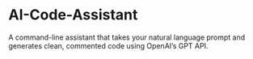# AI-Code-Assistant
A command-line assistant that takes your natural language prompt and generates clean, commented code using OpenAI’s GPT API.
